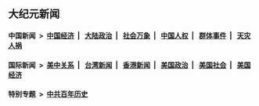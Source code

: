 ## 大纪元新闻

#### 中国新闻 &nbsp;>&nbsp; [中国经济](indexes/ncid283/README.md?10061245) &nbsp;| &nbsp; [大陆政治](indexes/ncid277/README.md?10061245) &nbsp;| &nbsp; [社会万象](indexes/ncid282/README.md?10061245) &nbsp;| &nbsp; [中国人权](indexes/ncid278/README.md?10061245) &nbsp;| &nbsp; [群体事件](indexes/ncid279/README.md?10061245) &nbsp;| &nbsp; [天灾人祸](indexes/ncid280/README.md?10061245)

#### 国际新闻 &nbsp;>&nbsp; [美中关系](indexes/nf1412576/README.md?10061245) &nbsp;| &nbsp; [台湾新闻](indexes/ncid1349361/README.md?10061245) &nbsp;| &nbsp; [香港新闻](indexes/ncid1349362/README.md?10061245) &nbsp;| &nbsp; [美国政治](indexes/ncid1078159/README.md?10061245) &nbsp;| &nbsp; [美国社会](indexes/ncid1078160/README.md?10061245) &nbsp;| &nbsp; [美国经济](indexes/ncid1078158/README.md?10061245)

#### 特别专题 &nbsp;>&nbsp; [中共百年历史](https://github.com/epoch-news/epoch-special/blob/master/README.md?10061245)  
